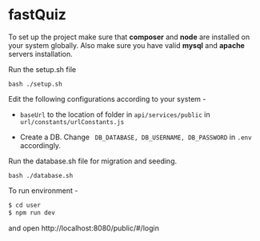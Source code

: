 # fastQuiz

To set up the project make sure that **composer** and **node** are installed on your system globally. Also make sure you have valid **mysql** and **apache** servers installation.

Run the setup.sh file

```
bash ./setup.sh
```

Edit the following configurations according to your system - 
* `baseUrl` to the location of folder in `api/services/public`  in `url/constants/urlConstants.js`

* Create a DB. Change  `
DB_DATABASE,
DB_USERNAME,
DB_PASSWORD` in `.env` accordingly.


Run the database.sh file for migration and seeding.
```
bash ./database.sh
```


To run environment - 
```sh
$ cd user
$ npm run dev
```

and open http://localhost:8080/public/#/login
